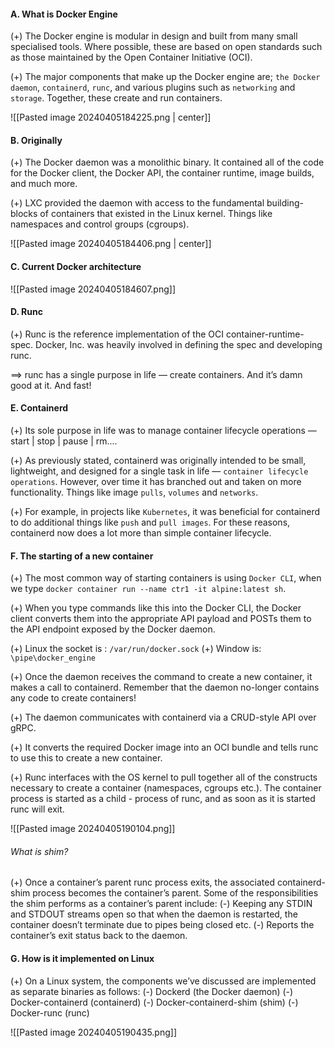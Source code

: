 #### A. What is Docker Engine
(+) The Docker engine is modular in design and built from many small specialised tools. Where possible, these are based on open standards such as those maintained by the Open Container Initiative (OCI).

(+) The major components that make up the Docker engine are; `the Docker daemon`, `containerd`, `runc`, and various plugins such as `networking` and `storage`. Together, these create and run containers.

![[Pasted image 20240405184225.png | center]]

#### B. Originally
(+) The Docker daemon was a monolithic binary. It contained all of the code for the Docker client, the Docker API, the container runtime, image builds, and much more. 

(+) LXC provided the daemon with access to the fundamental building-blocks of containers that existed in the Linux kernel. Things like namespaces and control groups (cgroups).

![[Pasted image 20240405184406.png | center]]

#### C. Current Docker architecture
![[Pasted image 20240405184607.png]]


#### D. Runc
(+) Runc is the reference implementation of the OCI container-runtime-spec. Docker, Inc. was heavily involved in defining the spec and developing runc.

==> runc has a single purpose in life — create containers. And it’s damn good at it. And fast!


#### E. Containerd
(+) Its sole purpose in life was to manage container lifecycle operations — start | stop | pause | rm....

(+) As previously stated, containerd was originally intended to be small, lightweight, and designed for a single task in life — `container lifecycle operations`. However, over time it has branched out and taken on more functionality. Things like image `pulls`, `volumes` and `networks`.

(+) For example, in projects like `Kubernetes`, it was beneficial for containerd to do additional things like `push` and `pull images`. For these reasons, containerd now does a lot more than simple container lifecycle.

#### F. The starting of a new container
(+) The most common way of starting containers is using `Docker CLI`, when we type `docker container run --name ctr1 -it alpine:latest sh`.

(+) When you type commands like this into the Docker CLI, the Docker client converts them into the appropriate API payload and POSTs them to the API endpoint exposed by the Docker daemon.

(+) Linux the socket is : `/var/run/docker.sock`
(+) Window is: `\pipe\docker_engine`

(+) Once the daemon receives the command to create a new container, it makes a call to containerd. Remember that the daemon no-longer contains any code to create containers!

(+) The daemon communicates with containerd via a CRUD-style API over gRPC.

(+) It converts the required Docker image into an OCI bundle and tells runc to use this to create a new container.

(+) Runc interfaces with the OS kernel to pull together all of the constructs necessary to create a container (namespaces, cgroups etc.). The container process is started as a child - process of runc, and as soon as it is started runc will exit.

![[Pasted image 20240405190104.png]]

###### What is shim?
(+) Once a container’s parent runc process exits, the associated containerd-shim process becomes the container’s parent. Some of the responsibilities the shim performs as a container’s parent include: 
	(-) Keeping any STDIN and STDOUT streams open so that when the daemon is restarted, the container doesn’t terminate due to pipes being closed etc. 
	(-) Reports the container’s exit status back to the daemon.

#### G. How is it implemented on Linux
(+) On a Linux system, the components we’ve discussed are implemented as separate binaries as follows: 
	(-) Dockerd (the Docker daemon) 
	(-) Docker-containerd (containerd) 
	(-) Docker-containerd-shim (shim) 
	(-) Docker-runc (runc)

![[Pasted image 20240405190435.png]]